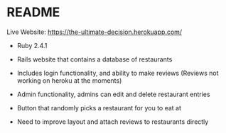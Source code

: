 # README

Live Website: https://the-ultimate-decision.herokuapp.com/

* Ruby 2.4.1

* Rails website that contains a database of restaurants

* Includes login functionality, and ability to make reviews (Reviews not working on heroku at the moments)

* Admin functionality, admins can edit and delete restaurant entries

* Button that randomly picks a restaurant for you to eat at

* Need to improve layout and attach reviews to restaurants directly
